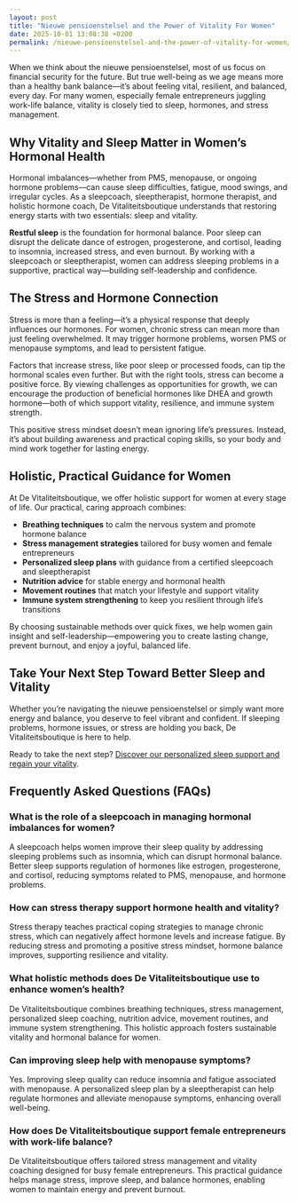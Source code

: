 ```yaml
---
layout: post
title: "Nieuwe pensioenstelsel and the Power of Vitality For Women"
date: 2025-10-01 13:08:38 +0200
permalink: /nieuwe-pensioenstelsel-and-the-power-of-vitality-for-women/
---
```

When we think about the nieuwe pensioenstelsel, most of us focus on financial security for the future. But true well-being as we age means more than a healthy bank balance—it’s about feeling vital, resilient, and balanced, every day. For many women, especially female entrepreneurs juggling work-life balance, vitality is closely tied to sleep, hormones, and stress management.

## Why Vitality and Sleep Matter in Women’s Hormonal Health

Hormonal imbalances—whether from PMS, menopause, or ongoing hormone problems—can cause sleep difficulties, fatigue, mood swings, and irregular cycles. As a sleepcoach, sleeptherapist, hormone therapist, and holistic hormone coach, De Vitaliteitsboutique understands that restoring energy starts with two essentials: sleep and vitality.

**Restful sleep** is the foundation for hormonal balance. Poor sleep can disrupt the delicate dance of estrogen, progesterone, and cortisol, leading to insomnia, increased stress, and even burnout. By working with a sleepcoach or sleeptherapist, women can address sleeping problems in a supportive, practical way—building self-leadership and confidence.

## The Stress and Hormone Connection

Stress is more than a feeling—it’s a physical response that deeply influences our hormones. For women, chronic stress can mean more than just feeling overwhelmed. It may trigger hormone problems, worsen PMS or menopause symptoms, and lead to persistent fatigue.

Factors that increase stress, like poor sleep or processed foods, can tip the hormonal scales even further. But with the right tools, stress can become a positive force. By viewing challenges as opportunities for growth, we can encourage the production of beneficial hormones like DHEA and growth hormone—both of which support vitality, resilience, and immune system strength.

This positive stress mindset doesn’t mean ignoring life’s pressures. Instead, it’s about building awareness and practical coping skills, so your body and mind work together for lasting energy.

## Holistic, Practical Guidance for Women

At De Vitaliteitsboutique, we offer holistic support for women at every stage of life. Our practical, caring approach combines:

- **Breathing techniques** to calm the nervous system and promote hormone balance  
- **Stress management strategies** tailored for busy women and female entrepreneurs  
- **Personalized sleep plans** with guidance from a certified sleepcoach and sleeptherapist  
- **Nutrition advice** for stable energy and hormonal health  
- **Movement routines** that match your lifestyle and support vitality  
- **Immune system strengthening** to keep you resilient through life’s transitions

By choosing sustainable methods over quick fixes, we help women gain insight and self-leadership—empowering you to create lasting change, prevent burnout, and enjoy a joyful, balanced life.

## Take Your Next Step Toward Better Sleep and Vitality

Whether you’re navigating the nieuwe pensioenstelsel or simply want more energy and balance, you deserve to feel vibrant and confident. If sleeping problems, hormone issues, or stress are holding you back, De Vitaliteitsboutique is here to help.

Ready to take the next step? [Discover our personalized sleep support and regain your vitality](https://devitaliteitsboutique.nl/slaapformule/).

## Frequently Asked Questions (FAQs)

### What is the role of a sleepcoach in managing hormonal imbalances for women?

A sleepcoach helps women improve their sleep quality by addressing sleeping problems such as insomnia, which can disrupt hormonal balance. Better sleep supports regulation of hormones like estrogen, progesterone, and cortisol, reducing symptoms related to PMS, menopause, and hormone problems.

### How can stress therapy support hormone health and vitality?

Stress therapy teaches practical coping strategies to manage chronic stress, which can negatively affect hormone levels and increase fatigue. By reducing stress and promoting a positive stress mindset, hormone balance improves, supporting resilience and vitality.

### What holistic methods does De Vitaliteitsboutique use to enhance women’s health?

De Vitaliteitsboutique combines breathing techniques, stress management, personalized sleep coaching, nutrition advice, movement routines, and immune system strengthening. This holistic approach fosters sustainable vitality and hormonal balance for women.

### Can improving sleep help with menopause symptoms?

Yes. Improving sleep quality can reduce insomnia and fatigue associated with menopause. A personalized sleep plan by a sleeptherapist can help regulate hormones and alleviate menopause symptoms, enhancing overall well-being.

### How does De Vitaliteitsboutique support female entrepreneurs with work-life balance?

De Vitaliteitsboutique offers tailored stress management and vitality coaching designed for busy female entrepreneurs. This practical guidance helps manage stress, improve sleep, and balance hormones, enabling women to maintain energy and prevent burnout.

<script type="application/ld+json">
{
  "@context": "https://schema.org",
  "@type": "BlogPosting",
  "headline": "Nieuwe pensioenstelsel and the Power of Vitality For Women",
  "description": "Explore how vitality, sleep, hormones, and stress management are essential for women navigating the nieuwe pensioenstelsel, especially female entrepreneurs seeking balance and well-being.",
  "author": {
    "@type": "Person",
    "name": "De Vitaliteitsboutique",
    "description": "At De Vitaliteitsboutique, we empower women to enhance their vitality through personalized, practical guidance in six key areas: breathing, stress management, sleep, nutrition, movement, and immune system strength.",
    "url": "https://devitaliteitsboutique.nl/"
  },
  "publisher": {
    "@type": "Person",
    "name": "De Vitaliteitsboutique"
  },
  "mainEntityOfPage": {
    "@type": "WebPage",
    "@id": "https://devitaliteitsboutique.nl/blog/nieuwe-pensioenstelsel-vitality-women"
  },
  "datePublished": "2024-06-01",
  "dateModified": "2024-06-01",
  "keywords": "Sleepcoach, Sleeptherapist, Hormone therapist, Hormone expert, Stress therapist, stress coach, breathing therapist, Holistic hormone coach, Vitality, Sleeping problems, Hormone problems, Menopause, PMS, Hormone balance, Sleep and hormones, Holistic therapist, insomnia, Women's holistic health, Burnout prevention for women, Work-life balance for women",
  "articleBody": "When we think about the nieuwe pensioenstelsel, most of us focus on financial security for the future. But true well-being as we age means more than a healthy bank balance—it’s about feeling vital, resilient, and balanced, every day. For many women, especially female entrepreneurs juggling work-life balance, vitality is closely tied to sleep, hormones, and stress management. Hormonal imbalances—whether from PMS, menopause, or ongoing hormone problems—can cause sleep difficulties, fatigue, mood swings, and irregular cycles. As a sleepcoach, sleeptherapist, hormone therapist, and holistic hormone coach, De Vitaliteitsboutique understands that restoring energy starts with two essentials: sleep and vitality. Restful sleep is the foundation for hormonal balance. Poor sleep can disrupt the delicate dance of estrogen, progesterone, and cortisol, leading to insomnia, increased stress, and even burnout. By working with a sleepcoach or sleeptherapist, women can address sleeping problems in a supportive, practical way—building self-leadership and confidence. Stress is more than a feeling—it’s a physical response that deeply influences our hormones. For women, chronic stress can mean more than just feeling overwhelmed. It may trigger hormone problems, worsen PMS or menopause symptoms, and lead to persistent fatigue. Factors that increase stress, like poor sleep or processed foods, can tip the hormonal scales even further. But with the right tools, stress can become a positive force. By viewing challenges as opportunities for growth, we can encourage the production of beneficial hormones like DHEA and growth hormone—both of which support vitality, resilience, and immune system strength. This positive stress mindset doesn’t mean ignoring life’s pressures. Instead, it’s about building awareness and practical coping skills, so your body and mind work together for lasting energy. At De Vitaliteitsboutique, we offer holistic support for women at every stage of life. Our practical, caring approach combines: Breathing techniques to calm the nervous system and promote hormone balance, Stress management strategies tailored for busy women and female entrepreneurs, Personalized sleep plans with guidance from a certified sleepcoach and sleeptherapist, Nutrition advice for stable energy and hormonal health, Movement routines that match your lifestyle and support vitality, Immune system strengthening to keep you resilient through life’s transitions. By choosing sustainable methods over quick fixes, we help women gain insight and self-leadership—empowering you to create lasting change, prevent burnout, and enjoy a joyful, balanced life. Whether you’re navigating the nieuwe pensioenstelsel or simply want more energy and balance, you deserve to feel vibrant and confident. If sleeping problems, hormone issues, or stress are holding you back, De Vitaliteitsboutique is here to help. Ready to take the next step? Discover our personalized sleep support and regain your vitality."
}
</script>

<script type="application/ld+json">
{
  "@context": "https://schema.org",
  "@type": "FAQPage",
  "mainEntity": [
    {
      "@type": "Question",
      "name": "What is the role of a sleepcoach in managing hormonal imbalances for women?",
      "acceptedAnswer": {
        "@type": "Answer",
        "text": "A sleepcoach helps women improve their sleep quality by addressing sleeping problems such as insomnia, which can disrupt hormonal balance. Better sleep supports regulation of hormones like estrogen, progesterone, and cortisol, reducing symptoms related to PMS, menopause, and hormone problems."
      }
    },
    {
      "@type": "Question",
      "name": "How can stress therapy support hormone health and vitality?",
      "acceptedAnswer": {
        "@type": "Answer",
        "text": "Stress therapy teaches practical coping strategies to manage chronic stress, which can negatively affect hormone levels and increase fatigue. By reducing stress and promoting a positive stress mindset, hormone balance improves, supporting resilience and vitality."
      }
    },
    {
      "@type": "Question",
      "name": "What holistic methods does De Vitaliteitsboutique use to enhance women’s health?",
      "acceptedAnswer": {
        "@type": "Answer",
        "text": "De Vitaliteitsboutique combines breathing techniques, stress management, personalized sleep coaching, nutrition advice, movement routines, and immune system strengthening. This holistic approach fosters sustainable vitality and hormonal balance for women."
      }
    },
    {
      "@type": "Question",
      "name": "Can improving sleep help with menopause symptoms?",
      "acceptedAnswer": {
        "@type": "Answer",
        "text": "Yes. Improving sleep quality can reduce insomnia and fatigue associated with menopause. A personalized sleep plan by a sleeptherapist can help regulate hormones and alleviate menopause symptoms, enhancing overall well-being."
      }
    },
    {
      "@type": "Question",
      "name": "How does De Vitaliteitsboutique support female entrepreneurs with work-life balance?",
      "acceptedAnswer": {
        "@type": "Answer",
        "text": "De Vitaliteitsboutique offers tailored stress management and vitality coaching designed for busy female entrepreneurs. This practical guidance helps manage stress, improve sleep, and balance hormones, enabling women to maintain energy and prevent burnout."
      }
    }
  ]
}
</script>